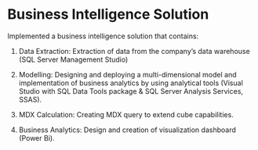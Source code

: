 # Business Intelligence Solution

Implemented a business intelligence solution that contains:

1. Data Extraction: Extraction of data from the company’s data warehouse (SQL Server Management Studio)

2. Modelling: Designing and deploying a multi-dimensional model and implementation of business analytics by using analytical tools (Visual Studio with SQL Data Tools package & SQL Server Analysis Services, SSAS).

3. MDX Calculation: Creating MDX query to extend cube capabilities.

4. Business Analytics: Design and creation of visualization dashboard (Power Bi).
